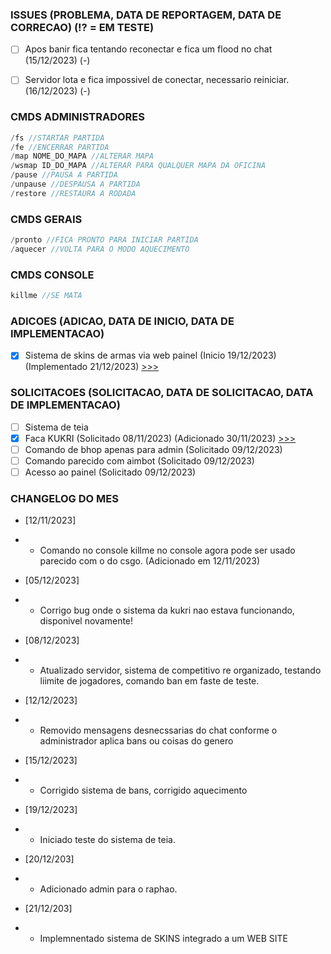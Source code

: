 ### ISSUES (PROBLEMA, DATA DE REPORTAGEM, DATA DE CORRECAO) (⁉️ = EM TESTE)
- [ ] Apos banir fica tentando reconectar e fica um flood no chat (15/12/2023) (-)
- [ ] Servidor lota e fica impossivel de conectar, necessario reiniciar. (16/12/2023) (-)


### CMDS ADMINISTRADORES
```c
/fs //STARTAR PARTIDA
/fe //ENCERRAR PARTIDA
/map NOME_DO_MAPA //ALTERAR MAPA
/wsmap ID_DO_MAPA //ALTERAR PARA QUALQUER MAPA DA OFICINA
/pause //PAUSA A PARTIDA
/unpause //DESPAUSA A PARTIDA
/restore //RESTAURA A RODADA
```

### CMDS GERAIS
```c
/pronto //FICA PRONTO PARA INICIAR PARTIDA
/aquecer //VOLTA PARA O MODO AQUECIMENTO
```

### CMDS CONSOLE
```c
killme //SE MATA
```

### ADICOES (ADICAO, DATA DE INICIO, DATA DE IMPLEMENTACAO)
- [X] Sistema de skins de armas via web painel (Inicio 19/12/2023) (Implementado 21/12/2023) [>>>](https://github.com/kubrv/1337-servidor/tree/main/instrucoes/kukri) 

### SOLICITACOES (SOLICITACAO, DATA DE SOLICITACAO, DATA DE IMPLEMENTACAO)
- [ ] Sistema de teia
- [X] Faca KUKRI (Solicitado 08/11/2023) (Adicionado 30/11/2023) [>>>](https://github.com/kubrv/1337-servidor/tree/main/instrucoes/kukri) 
- [ ] Comando de bhop apenas para admin (Solicitado 09/12/2023) 
- [ ] Comando parecido com aimbot (Solicitado 09/12/2023) 
- [ ] Acesso ao painel (Solicitado 09/12/2023) 

### CHANGELOG DO MES
- [12/11/2023]
- - Comando no console killme no console agora pode ser usado parecido com o do csgo. (Adicionado em 12/11/2023)

- [05/12/2023]
- - Corrigo bug onde o sistema da kukri nao estava funcionando, disponivel novamente!

- [08/12/2023]
- - Atualizado servidor, sistema de competitivo re organizado, testando liimite de jogadores, comando ban em faste de teste.

- [12/12/2023]
- - Removido mensagens desnecssarias do chat conforme o administrador aplica bans ou coisas do genero

- [15/12/2023]
- - Corrigido sistema de bans, corrigido aquecimento

- [19/12/2023]
- - Iniciado teste do sistema de teia.
  
- [20/12/203] 
- - Adicionado admin para o raphao.

- [21/12/203] 
- - Implemnentado sistema de SKINS integrado a um WEB SITE
